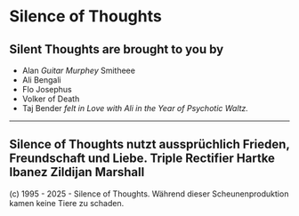 # Silence of Thoughts

## Silent Thoughts are brought to you by

- Alan _Guitar Murphey_ Smitheee
- Ali Bengali
- Flo Josephus
- Volker of Death
- Taj Bender _felt in Love with Ali in the Year of Psychotic Waltz._

---
Silence of Thoughts nutzt aussprüchlich Frieden, Freundschaft und Liebe.
Triple Rectifier Hartke Ibanez Zildijan Marshall
--
(c) 1995 - 2025 - Silence of Thoughts. Während dieser Scheunenproduktion kamen keine Tiere zu schaden.
